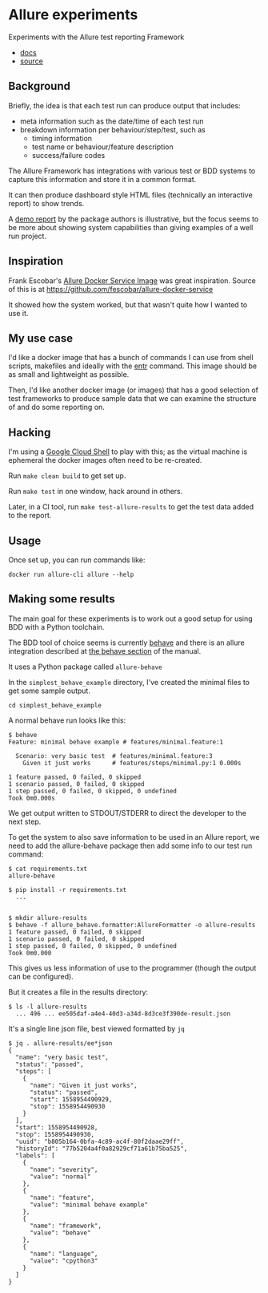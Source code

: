 Allure experiments
==================

Experiments with the Allure test reporting Framework 
* [docs](https://docs.qameta.io/allure/)
* [source](https://github.com/allure-framework/allure2)


Background
----------

Briefly, the idea is that each test run 
can produce output that includes:
* meta information such as the date/time of each test run
* breakdown information per behaviour/step/test, such as
  * timing information
  * test name or behaviour/feature description
  * success/failure codes

The Allure Framework has integrations with various test or BDD systems to capture 
this information and store it in a common format.

It can then produce dashboard style HTML files (technically an interactive report)
to show trends.

A [demo report](https://demo.qameta.io/allure/) by the package authors is illustrative,
but the focus seems to be more about showing system capabilities than giving examples of
a well run project.


Inspiration
-----------

Frank Escobar's 
[Allure Docker Service Image](https://hub.docker.com/r/frankescobar/allure-docker-service)
was great inspiration.
Source of this is at https://github.com/fescobar/allure-docker-service

It showed how the system worked, but that wasn't quite how I wanted to use it.


My use case
-----------

I'd like a docker image that has a bunch of commands I can use from shell
scripts, makefiles and ideally with the
[entr](https://bitbucket.org/eradman/entr/src/default/)
command.
This image should be as small and lightweight as possible.

Then, I'd like another docker image (or images) that has a good selection of test frameworks
to produce sample data that we can examine the structure of and do some reporting on.


Hacking
-------

I'm using a [Google Cloud Shell](https://cloud.google.com/shell/docs/)
to play with this;
as the virtual machine is ephemeral the docker images often need to be re-created.

Run `make clean build` to get set up.

Run `make test` in one window, hack around in others.

Later, in a CI tool, run `make test-allure-results` to get the test data
added to the report.


Usage
-----

Once set up,
you can run commands like:
```
docker run allure-cli allure --help
```

Making some results
-------------------

The main goal for these experiments is to work out a good setup for using
BDD with a Python toolchain.

The BDD tool of choice seems is currently
[behave](https://behave.readthedocs.io/en/latest/tutorial.html)
and there is an allure integration described at
[the behave section](https://docs.qameta.io/allure/#_behave)
of the manual.

It uses a Python package called `allure-behave`

In the `simplest_behave_example` directory,
I've created the minimal files to get some sample output.
```
cd simplest_behave_example
```


A normal behave run looks like this:
```
$ behave
Feature: minimal behave example # features/minimal.feature:1

  Scenario: very basic test  # features/minimal.feature:3
    Given it just works      # features/steps/minimal.py:1 0.000s

1 feature passed, 0 failed, 0 skipped
1 scenario passed, 0 failed, 0 skipped
1 step passed, 0 failed, 0 skipped, 0 undefined
Took 0m0.000s
```

We get output written to STDOUT/STDERR to direct the developer to the next
step.

To get the system to also save information to be used in an Allure report,
we need to add the allure-behave package then add some info to our test run
command:
```
$ cat requirements.txt
allure-behave

$ pip install -r requirements.txt
  ...


$ mkdir allure-results
$ behave -f allure_behave.formatter:AllureFormatter -o allure-results
1 feature passed, 0 failed, 0 skipped
1 scenario passed, 0 failed, 0 skipped
1 step passed, 0 failed, 0 skipped, 0 undefined
Took 0m0.000
```

This gives us less information of use to the programmer (though the output can
be configured).

But it creates a file in the results directory:
```
$ ls -l allure-results
  ... 496 ... ee505daf-a4e4-40d3-a34d-8d3ce3f390de-result.json
```

It's a single line json file, best viewed formatted by `jq`
```
$ jq . allure-results/ee*json
{
  "name": "very basic test",
  "status": "passed",
  "steps": [
    {
      "name": "Given it just works",
      "status": "passed",
      "start": 1558954490929,
      "stop": 1558954490930
    }
  ],
  "start": 1558954490928,
  "stop": 1558954490930,
  "uuid": "b805b164-0bfa-4c89-ac4f-80f2daae29ff",
  "historyId": "77b5204a4f0a82929cf71a61b75ba525",
  "labels": [
    {
      "name": "severity",
      "value": "normal"
    },
    {
      "name": "feature",
      "value": "minimal behave example"
    },
    {
      "name": "framework",
      "value": "behave"
    },
    {
      "name": "language",
      "value": "cpython3"
    }
  ]
}
```


